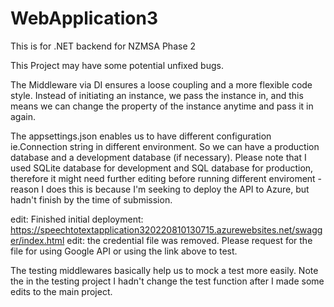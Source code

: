 # WebApplication3

This is for .NET backend for NZMSA Phase 2

This Project may have some potential unfixed bugs.

The Middleware via DI ensures a loose coupling and a more flexible code style. Instead of initiating an instance, we pass the instance in, and this means we can change the property of the instance anytime and pass it in again.

The appsettings.json enables us to have different configuration ie.Connection string in different environment. So we can have a production database and a development database (if necessary). Please note that I used SQLite database for development and SQL database for production, therefore it might need further editing before running different enviroment - reason I does this is because I'm seeking to deploy the API to Azure, but hadn't finish by the time of submission.

edit: Finished initial deployment: https://speechtotextapplication320220810130715.azurewebsites.net/swagger/index.html
edit: the credential file was removed. Please request for the file for using Google API or using the link above to test.

The testing middlewares basically help us to mock a test more easily. Note the in the testing project I hadn't change the test function after I made some edits to the main project.

